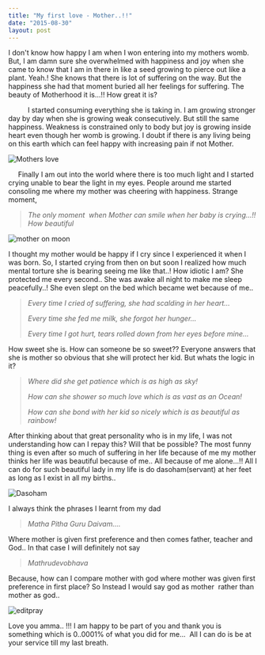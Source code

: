 ```yaml
---
title: "My first love - Mother..!!"
date: "2015-08-30"
layout: post
---
```


I don't know how happy I am when I won entering into my mothers womb. But, I am damn sure she overwhelmed with happiness and joy when she came to know that I am in there in like a seed growing to pierce out like a plant. Yeah.! She knows that there is lot of suffering on the way. But the happiness she had that moment buried all her feelings for suffering. The beauty of Motherhood it is...!! How great it is?

          I started consuming everything she is taking in. I am growing stronger day by day when she is growing weak consecutively. But still the same happiness. Weakness is constrained only to body but joy is growing inside heart even though her womb is growing. I doubt if there is any living being on this earth which can feel happy with increasing pain if not Mother.

![Mothers love](https://pramodrps.files.wordpress.com/2015/08/m2.jpg)

     Finally I am out into the world where there is too much light and I started crying unable to bear the light in my eyes. People around me started consoling me where my mother was cheering with happiness. Strange moment,

> _The only moment_  _when_ _Mother can smile when her baby is crying...!! How beautiful_
> 
![mother on moon](https://pramodrps.files.wordpress.com/2015/08/m3.jpg)

I thought my mother would be happy if I cry since I experienced it when I was born. So, I started crying from then on but soon I realized how much mental torture she is bearing seeing me like that..! How idiotic I am? She protected me every second.. She was awake all night to make me sleep peacefully..! She even slept on the bed which became wet because of me..

> _Every time I cried of suffering, she had scalding in her heart..._
> 
> _Every time she fed me milk, she forgot her hunger..._
> 
> _Every time I got hurt, tears rolled down from her eyes before mine..._

How sweet she is. How can someone be so sweet?? Everyone answers that she is mother so obvious that she will protect her kid. But whats the logic in it?

> _Where did she get patience which is as high as sky!_
> 
> _How can she shower so much love which is as vast as an Ocean!_
> 
> _How can she bond with her kid so nicely which is as beautiful as rainbow!_

After thinking about that great personality who is in my life, I was not understanding how can I repay this? Will that be possible? The most funny thing is even after so much of suffering in her life because of me my mother thinks her life was beautiful because of me.. All because of me alone...!! All I can do for such beautiful lady in my life is do dasoham(servant) at her feet as long as I exist in all my births..

![Dasoham](https://pramodrps.files.wordpress.com/2015/08/m4.jpg)

I always think the phrases I learnt from my dad

> _Matha Pitha Guru Daivam...._

Where mother is given first preference and then comes father, teacher and God.. In that case I will definitely not say

> _Mathrudevobhava_

Because, how can I compare mother with god where mother was given first preference in first place? So Instead I would say god as mother  rather than mother as god..

![editpray](https://pramodrps.files.wordpress.com/2015/08/m11.jpg)

Love you amma.. !!! I am happy to be part of you and thank you is something which is 0..0001% of what you did for me...  All I can do is be at your service till my last breath.
